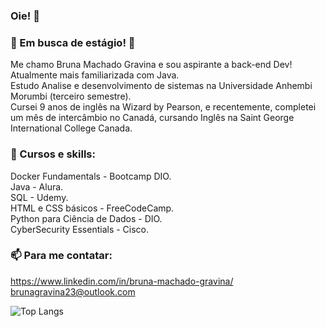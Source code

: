 ### Oie! 👋

### 🔭 Em busca de estágio! 🔭

Me chamo Bruna Machado Gravina e sou aspirante a back-end Dev! Atualmente mais familiarizada com Java. <br />
Estudo Analise e desenvolvimento de sistemas na Universidade Anhembi Morumbi (terceiro semestre).<br />
Cursei 9 anos de inglês na Wizard by Pearson, e recentemente, completei um mês de intercâmbio no Canadá, cursando Inglês na Saint George International College Canada. 

### 🌱 Cursos e skills:
Docker Fundamentals - Bootcamp DIO. <br/>
Java - Alura.<br />
SQL - Udemy. <br/>
HTML e CSS básicos - FreeCodeCamp. <br />
Python para Ciência de Dados - DIO. <br />
CyberSecurity Essentials - Cisco. </br>

### 📫 Para me contatar:
https://www.linkedin.com/in/bruna-machado-gravina/ <br />
brunagravina23@outlook.com

![Top Langs](https://github-readme-stats.vercel.app/api/top-langs/?username=BrunaGravina&hide_progress=true)








